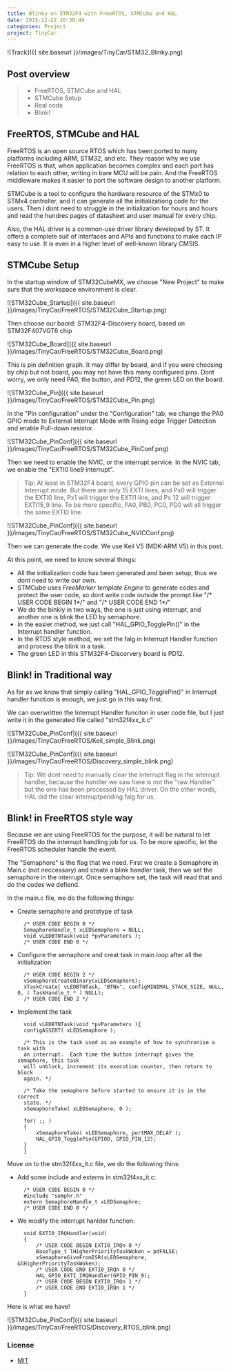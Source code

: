 ```yaml
---
title: Blinky on STM32F4 with FreeRTOS, STMCube and HAL
date: 2015-12-22 20:30:49
categories: Project
project: TinyCar
---
```


![Track]({{ site.baseurl }}/images/TinyCar/STM32_Blinky.png)

## Post overview

>* FreeRTOS, STMCube and HAL
>* STMCube Setup
>* Real code
>* Blink!



## FreeRTOS, STMCube and HAL
FreeRTOS is an open source RTOS which has been ported to many platforms including ARM, STM32, and etc. They reason why we use FreeRTOS is that, when application becomes complex and each part has relation to each other, writing in bare MCU will be pain. And the FreeRTOS middleware makes it easier to port the software design to another platform.

STMCube is a tool to configure the hardware resource of the STMx0 to STMx4 controller, and it can generate all the initializationg code for the users. Then I dont need to struggle in the initialization for hours and hours and read the hundres pages of datasheet and user manual for every chip.

Also, the HAL driver is a common-use driver library developed by ST. It offers a complete suit of interfaces and APIs and functions to make each IP easy to use. It is even in a higher level of well-known library CMSIS.

## STMCube Setup
In the startup window of STM32CubeMX, we choose "New Project" to make sure that the workspace environment is clear.

![STM32Cube_Startup]({{ site.baseurl }}/images/TinyCar/FreeRTOS/STM32Cube_Startup.png)

Then choose our baord: STM32F4-Discovery board, based on STM32F407VGT6 chip

![STM32Cube_Board]({{ site.baseurl }}/images/TinyCar/FreeRTOS/STM32Cube_Board.png)

This is pin definition graph. It may differ by board, and if you were choosing by chip but not board, you may not have this many configured pins. Dont worry, we only need PA0, the button, and PD12, the green LED on the board.

![STM32Cube_Pin]({{ site.baseurl }}/images/TinyCar/FreeRTOS/STM32Cube_Pin.png)

In the "Pin configuration" under the "Configuration" tab, we change the PA0 GPIO mode to External Interrupt Mode with Rising edge Trigger Detection and enable Pull-down resistor.

![STM32Cube_PinConf]({{ site.baseurl }}/images/TinyCar/FreeRTOS/STM32Cube_PinConf.png)

Then we need to enable the NVIC, or the interrupt service. In the NVIC tab, we enable the "EXTI0 line9 interrupt".

> Tip: At least in STM32F4 board, every GPIO pin can be set as External Interrupt mode. But there are only 15 EXTI lines, and Px0 will trigger the EXTI0 line, Px1 will trigger the EXTI1 line, and Px 12 will trigger EXTI15_9 line. To be more specific, PA0, PB0, PC0, PD0 will all trigger the same EXTI0 line.

![STM32Cube_PinConf]({{ site.baseurl }}/images/TinyCar/FreeRTOS/STM32Cube_NVICConf.png)

Then we can generate the code. We use Keil V5 (MDK-ARM V5) in this post.

At this point, we need to know several things:

- All the initialization code has been generated and been setup, thus we dont need to write our own.
- STMCube uses *FreeMarker template Engine* to generate codes and protect the user code, so dont write code outside the prompt like "/* USER CODE BEGIN 1*/" and "/* USER CODE END 1*/"
- We do the binkly in two ways, the one is just using interrupt, and another one is blink the LED by semaphore.
- In the easier method, we just call "HAL_GPIO_TogglePin()" in the Interrupt handler function.
- In the RTOS style method, we set the falg in Interrupt Handler function and process the blink in a task.
- The green LED in this STM32F4-Discorvery board is PD12.

## Blink! in Traditional way

As far as we know that simply calling "HAL_GPIO_TogglePin()" in Interrupt handler function is enough, we just go in this way first. 

We can overwritten the Interrupt Handler funciton in user code file, but I just write it in the generated file called "stm32f4xx_it.c"

![STM32Cube_PinConf]({{ site.baseurl }}/images/TinyCar/FreeRTOS/Keil_simple_Blink.png)

![STM32Cube_PinConf]({{ site.baseurl }}/images/TinyCar/FreeRTOS/Discovery_simple_blink.png)

> Tip: We dont need to manually clear the interrupt flag in the interrupt handler, because the handler we saw here is not the "raw Handler" but the one has been processed by HAL driver. On the other words, HAL did the clear interruptpending falg for us. 

## Blink! in FreeRTOS style way
Because we are using FreeRTOS for the purpose, it will be natural to let FreeRTOS do the interrupt handling job for us. To be more specific, let the FreeRTOS scheduler handle the event.

The "Semaphore" is the flag that we need. First we create a Semaphore in Main.c (not neccessary) and create a blink handler task, then we set the semaphore in the interrupt. Once semaphore set, the task will read that and do the codes we defiend. 

In the main.c file, we do the following things:

- Create semaphore and prototype of task

        /* USER CODE BEGIN 0 */
        SemaphoreHandle_t xLEDSemaphore = NULL;
        void vLEDBTNTask(void *pvParameters );
        /* USER CODE END 0 */

- Configure the semaphore and creat task in main loop after all the initialization

        /* USER CODE BEGIN 2 */
        vSemaphoreCreateBinary(xLEDSemaphore);
        xTaskCreate( vLEDBTNTask, "BTNx", configMINIMAL_STACK_SIZE, NULL, 0, ( TaskHandle_t * ) NULL);
        /* USER CODE END 2 */

- Implement the task


        void vLEDBTNTask(void *pvParameters ){
        configASSERT( xLEDSemaphore );

        /* This is the task used as an example of how to synchronise a task with
        an interrupt.  Each time the button interrupt gives the semaphore, this task
        will unblock, increment its execution counter, then return to block
        again. */

        /* Take the semaphore before started to ensure it is in the correct
        state. */
        xSemaphoreTake( xLEDSemaphore, 0 );

        for( ;; )
        {
            xSemaphoreTake( xLEDSemaphore, portMAX_DELAY );
            HAL_GPIO_TogglePin(GPIOD, GPIO_PIN_12);
        }
        }









Move on to the stm32f4xx_it.c file, we do the following thins:

- Add some include and externs in stm32f4xx_it.c:


        /* USER CODE BEGIN 0 */
        #include "semphr.h"
        extern SemaphoreHandle_t xLEDSemaphre;
        /* USER CODE END 0 */


- We modify the interrupt hanlder function:


        void EXTI0_IRQHandler(void)
        {
            /* USER CODE BEGIN EXTI0_IRQn 0 */
            BaseType_t lHigherPriorityTaskWoken = pdFALSE;
            xSemaphoreGiveFromISR(xLEDSemaphore, &lHigherPriorityTaskWoken);
            /* USER CODE END EXTI0_IRQn 0 */
            HAL_GPIO_EXTI_IRQHandler(GPIO_PIN_0);
            /* USER CODE BEGIN EXTI0_IRQn 1 */
            /* USER CODE END EXTI0_IRQn 1 */
        }

Here is what we have!

![STM32Cube_PinConf]({{ site.baseurl }}/images/TinyCar/FreeRTOS/Discovery_RTOS_blink.png)



### License
* [MIT](http://opensource.org/licenses/MIT)

